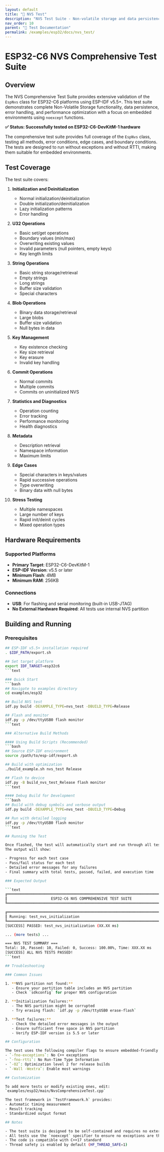 ```yaml
---
layout: default
title: "🧪 NVS Test"
description: "NVS Test Suite - Non-volatile storage and data persistence testing"
nav_order: 10
parent: "🧪 Test Documentation"
permalink: /examples/esp32/docs/nvs_test/
---
```


# ESP32-C6 NVS Comprehensive Test Suite

## Overview

The NVS Comprehensive Test Suite provides extensive validation of the `EspNvs` class for ESP32-C6
platforms using ESP-IDF v5.5+.
This test suite demonstrates complete Non-Volatile Storage functionality, data persistence,
error handling,
and performance optimization with a focus on embedded environments using `noexcept` functions.

**✅ Status: Successfully tested on ESP32-C6-DevKitM-1 hardware**

The comprehensive test suite provides full coverage of the `EspNvs` class, testing all methods,
error conditions, edge cases, and boundary conditions.
The tests are designed to run without exceptions and without RTTI,
making them suitable for embedded environments.

## Test Coverage

The test suite covers:

1. **Initialization and Deinitialization**
   - Normal initialization/deinitialization
   - Double initialization/deinitialization
   - Lazy initialization patterns
   - Error handling

2. **U32 Operations**
   - Basic set/get operations
   - Boundary values (min/max)
   - Overwriting existing values
   - Invalid parameters (null pointers, empty keys)
   - Key length limits

3. **String Operations**
   - Basic string storage/retrieval
   - Empty strings
   - Long strings
   - Buffer size validation
   - Special characters

4. **Blob Operations**
   - Binary data storage/retrieval
   - Large blobs
   - Buffer size validation
   - Null bytes in data

5. **Key Management**
   - Key existence checking
   - Key size retrieval
   - Key erasure
   - Invalid key handling

6. **Commit Operations**
   - Normal commits
   - Multiple commits
   - Commits on uninitialized NVS

7. **Statistics and Diagnostics**
   - Operation counting
   - Error tracking
   - Performance monitoring
   - Health diagnostics

8. **Metadata**
   - Description retrieval
   - Namespace information
   - Maximum limits

9. **Edge Cases**
   - Special characters in keys/values
   - Rapid successive operations
   - Type overwriting
   - Binary data with null bytes

10. **Stress Testing**
    - Multiple namespaces
    - Large number of keys
    - Rapid init/deinit cycles
    - Mixed operation types

## Hardware Requirements

### Supported Platforms
- **Primary Target**: ESP32-C6-DevKitM-1
- **ESP-IDF Version**: v5.5 or later
- **Minimum Flash**: 4MB
- **Minimum RAM**: 256KB

### Connections
- **USB**: For flashing and serial monitoring (built-in USB-JTAG)
- **No External Hardware Required**: All tests use internal NVS partition

## Building and Running

### Prerequisites
```bash
## ESP-IDF v5.5+ installation required
. $IDF_PATH/export.sh

## Set target platform
export IDF_TARGET=esp32c6
```text

### Quick Start
```bash
## Navigate to examples directory
cd examples/esp32

## Build NVS test
idf.py build -DEXAMPLE_TYPE=nvs_test -DBUILD_TYPE=Release

## Flash and monitor
idf.py -p /dev/ttyUSB0 flash monitor
```text

### Alternative Build Methods

#### Using Build Scripts (Recommended)
```bash
## Source ESP-IDF environment
source /path/to/esp-idf/export.sh

## Build with optimization
./build_example.sh nvs_test Release

## Flash to device
idf.py -B build_nvs_test_Release flash monitor
```text

#### Debug Build for Development
```bash
## Build with debug symbols and verbose output
idf.py build -DEXAMPLE_TYPE=nvs_test -DBUILD_TYPE=Debug

## Run with detailed logging
idf.py -p /dev/ttyUSB0 flash monitor
```text

## Running the Test

Once flashed, the test will automatically start and run through all test cases.
The output will show:

- Progress for each test case
- Pass/fail status for each test
- Detailed error messages for any failures
- Final summary with total tests, passed, failed, and execution time

### Expected Output

```text
╔══════════════════════════════════════════════════════════════════════════════╗
║                    ESP32-C6 NVS COMPREHENSIVE TEST SUITE                     ║
╚══════════════════════════════════════════════════════════════════════════════╝

╔══════════════════════════════════════════════════════════════════════════════╗
║ Running: test_nvs_initialization                                            ║
╚══════════════════════════════════════════════════════════════════════════════╝
[SUCCESS] PASSED: test_nvs_initialization (XX.XX ms)

... (more tests) ...

=== NVS TEST SUMMARY ===
Total: 10, Passed: 10, Failed: 0, Success: 100.00%, Time: XXX.XX ms
[SUCCESS] ALL NVS TESTS PASSED!
```text

## Troubleshooting

### Common Issues

1. **NVS partition not found:**
   - Ensure your partition table includes an NVS partition
   - Check `sdkconfig` for proper NVS configuration

2. **Initialization failures:**
   - The NVS partition might be corrupted
   - Try erasing flash: `idf.py -p /dev/ttyUSB0 erase-flash`

3. **Test failures:**
   - Check the detailed error messages in the output
   - Ensure sufficient free space in NVS partition
   - Verify ESP-IDF version is 5.5 or later

## Configuration

The test uses the following compiler flags to ensure embedded-friendly code:
- `-fno-exceptions`: No C++ exceptions
- `-fno-rtti`: No Run-Time Type Information
- `-O2`: Optimization level 2 for release builds
- `-Wall -Wextra`: Enable most warnings

## Customization

To add more tests or modify existing ones, edit:
`examples/esp32/main/NvsComprehensiveTest.cpp`

The test framework in `TestFramework.h` provides:
- Automatic timing measurement
- Result tracking
- Standardized output format

## Notes

- The test suite is designed to be self-contained and requires no external dependencies
- All tests use the `noexcept` specifier to ensure no exceptions are thrown
- The code is compatible with C++17 standard
- Thread safety is enabled by default (HF_THREAD_SAFE=1)
